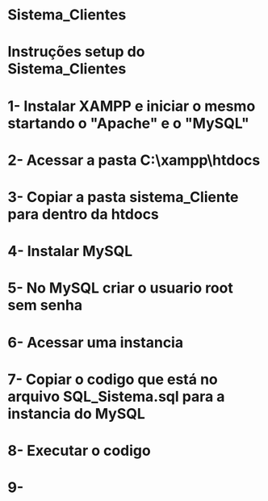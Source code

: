 # Sistema_Clientes
#
# Instruções setup do Sistema_Clientes
#
# 1- Instalar XAMPP e iniciar o mesmo startando o "Apache" e o "MySQL"
# 2- Acessar a pasta C:\xampp\htdocs
# 3- Copiar a pasta sistema_Cliente para dentro da htdocs
# 4- Instalar MySQL
# 5- No MySQL criar o usuario root sem senha
# 6- Acessar uma instancia
# 7- Copiar o codigo que está no arquivo SQL_Sistema.sql para a instancia do MySQL
# 8- Executar o codigo
# 9- 
#
#
#
#
#
#
#
#
#
#
#
#
#
#
#
#
